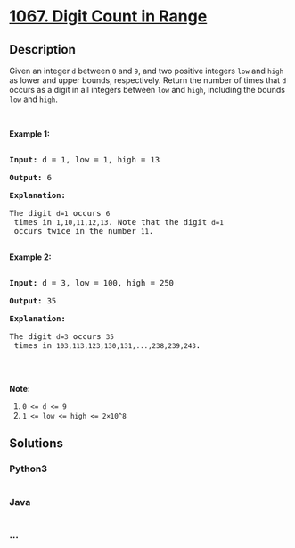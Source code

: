 # [1067. Digit Count in Range](https://leetcode.com/problems/digit-count-in-range)



## Description

Given an integer <code>d</code> between <code>0</code> and <code>9</code>, and two positive integers <code>low</code> and <code>high</code> as lower and upper bounds, respectively. Return the number of times that <code>d</code> occurs as a digit in all integers between <code>low</code> and <code>high</code>, including the bounds <code>low</code> and <code>high</code>.

<p>&nbsp;</p>



<p><strong>Example 1:</strong></p>



<pre>

<strong>Input: </strong>d = <span id="example-input-1-1">1</span>, low = <span id="example-input-1-2">1</span>, high = <span id="example-input-1-3">13</span>

<strong>Output: </strong><span id="example-output-1">6</span>

<strong>Explanation: </strong>

The digit <code>d=1</code> occurs <code>6</code> times in <code>1,10,11,12,13</code>. Note that the digit <code>d=1</code> occurs twice in the number <code>11</code>.

</pre>



<div>

<p><strong>Example 2:</strong></p>



<pre>

<strong>Input: </strong>d = <span id="example-input-2-1">3</span>, low = <span id="example-input-2-2">100</span>, high = <span id="example-input-2-3">250</span>

<strong>Output: </strong><span id="example-output-2">35</span>

<strong>Explanation: </strong>

The digit <code>d=3</code> occurs <code>35</code> times in <code>103,113,123,130,131,...,238,239,243</code>.

</pre>



<p>&nbsp;</p>



<p><strong>Note:</strong></p>



<ol>
	<li><code>0 &lt;= d &lt;= 9</code></li>
	<li><code>1 &lt;= low &lt;= high &lt;= 2&times;10^8</code></li>
</ol>

</div>

## Solutions

<!-- tabs:start -->

### **Python3**

```python

```

### **Java**

```java

```

### **...**

```

```

<!-- tabs:end -->
